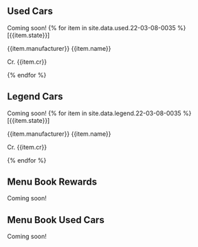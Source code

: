 ---
---
## Used Cars

Coming soon!
{% for item in site.data.used.22-03-08-0035 %}
\[{{item.state}}\]

{{item.manufacturer}} {{item.name}}

Cr. {{item.cr}}


{% endfor %}

## Legend Cars

Coming soon!
{% for item in site.data.legend.22-03-08-0035 %}
\[{{item.state}}\]

{{item.manufacturer}} {{item.name}}

Cr. {{item.cr}}


{% endfor %}

## Menu Book Rewards

Coming soon!

## Menu Book Used Cars

Coming soon!